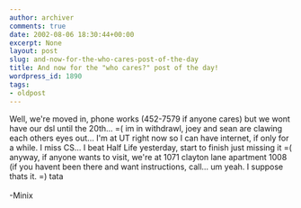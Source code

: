 ```yaml
---
author: archiver
comments: true
date: 2002-08-06 18:30:44+00:00
excerpt: None
layout: post
slug: and-now-for-the-who-cares-post-of-the-day
title: And now for the "who cares?" post of the day!
wordpress_id: 1890
tags:
- oldpost
---
```


Well, we're moved in, phone works (452-7579 if anyone cares)  but we wont have our dsl until the 20th... =(  im in withdrawl,  joey and sean are clawing each others eyes out...  I'm at UT right now so I can have internet, if only for a while.  I miss CS... I beat Half Life yesterday, start to finish just missing it =(  anyway, if anyone wants to visit, we're at 1071 clayton lane apartment 1008 (if you havent been there and want instructions, call...  um yeah.  I suppose thats it.  =)  tata<br /><br />-Minix